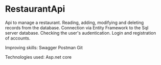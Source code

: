 # RestaurantApi
Api to manage a restaurant. Reading, adding, modifying and deleting records from the database. 
Connection via Entity Framework to the Sql server database. Checking the user's audentication. Login and registration of accounts.

Improving skills:
Swagger
Postman
Git

Technologies used:
Asp.net core
